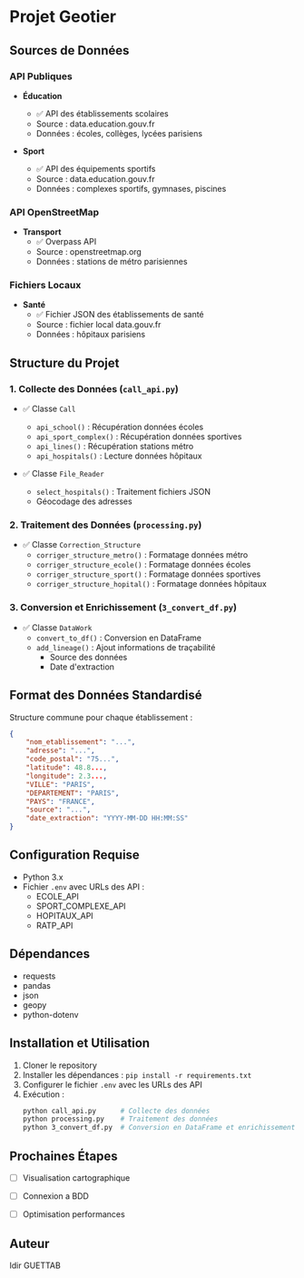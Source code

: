 # Projet Geotier

## Sources de Données

### API Publiques
- **Éducation**
  - ✅ API des établissements scolaires
  - Source : data.education.gouv.fr
  - Données : écoles, collèges, lycées parisiens

- **Sport**
  - ✅ API des équipements sportifs
  - Source : data.education.gouv.fr
  - Données : complexes sportifs, gymnases, piscines

### API OpenStreetMap
- **Transport**
  - ✅ Overpass API
  - Source : openstreetmap.org
  - Données : stations de métro parisiennes

### Fichiers Locaux
- **Santé**
  - ✅ Fichier JSON des établissements de santé
  - Source : fichier local data.gouv.fr
  - Données : hôpitaux parisiens

## Structure du Projet

### 1. Collecte des Données (`call_api.py`)
- ✅ Classe `Call`
  - `api_school()` : Récupération données écoles
  - `api_sport_complex()` : Récupération données sportives
  - `api_lines()` : Récupération stations métro
  - `api_hospitals()` : Lecture données hôpitaux

- ✅ Classe `File_Reader`
  - `select_hospitals()` : Traitement fichiers JSON
  - Géocodage des adresses

### 2. Traitement des Données (`processing.py`)
- ✅ Classe `Correction_Structure`
  - `corriger_structure_metro()` : Formatage données métro
  - `corriger_structure_ecole()` : Formatage données écoles
  - `corriger_structure_sport()` : Formatage données sportives
  - `corriger_structure_hopital()` : Formatage données hôpitaux

### 3. Conversion et Enrichissement (`3_convert_df.py`)
- ✅ Classe `DataWork`
  - `convert_to_df()` : Conversion en DataFrame
  - `add_lineage()` : Ajout informations de traçabilité
    - Source des données
    - Date d'extraction

## Format des Données Standardisé
Structure commune pour chaque établissement :
```json
{
    "nom_etablissement": "...",
    "adresse": "...",
    "code_postal": "75...",
    "latitude": 48.8...,
    "longitude": 2.3...,
    "VILLE": "PARIS",
    "DEPARTEMENT": "PARIS",
    "PAYS": "FRANCE",
    "source": "...",
    "date_extraction": "YYYY-MM-DD HH:MM:SS"
}
```

## Configuration Requise
- Python 3.x
- Fichier `.env` avec URLs des API :
  - ECOLE_API
  - SPORT_COMPLEXE_API
  - HOPITAUX_API
  - RATP_API

## Dépendances
- requests
- pandas
- json
- geopy
- python-dotenv

## Installation et Utilisation
1. Cloner le repository
2. Installer les dépendances : `pip install -r requirements.txt`
3. Configurer le fichier `.env` avec les URLs des API
4. Exécution :
   ```bash
   python call_api.py      # Collecte des données
   python processing.py    # Traitement des données
   python 3_convert_df.py  # Conversion en DataFrame et enrichissement
   ```

## Prochaines Étapes
- [ ] Visualisation cartographique
- [ ] Connexion a BDD
- [ ] Optimisation performances


## Auteur
Idir GUETTAB



